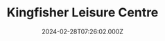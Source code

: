 ---
date: 2024-02-28T07:26:02.000Z
title: Kingfisher Leisure Centre
latitude: 52.03620184015773
longitude: 0.7340587308937416
category: checkin
---